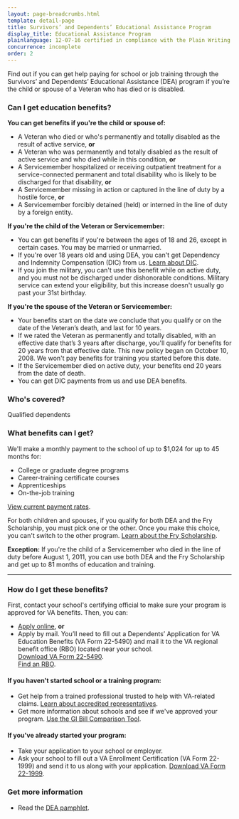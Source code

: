 ```yaml
---
layout: page-breadcrumbs.html
template: detail-page
title: Survivors’ and Dependents’ Educational Assistance Program
display_title: Educational Assistance Program
plainlanguage: 12-07-16 certified in compliance with the Plain Writing Act
concurrence: incomplete
order: 2
---
```


<div class="va-introtext">

Find out if you can get help paying for school or job training through the Survivors’ and Dependents’ Educational Assistance (DEA) program if you’re the child or spouse of a Veteran who has died or is disabled.

</div>

<div class="feature">

### Can I get education benefits?

**You can get benefits if you're the child or spouse of:**

- A Veteran who died or who's permanently and totally disabled as the result of active service, **or**
- A Veteran who was permanently and totally disabled as the result of active service and who died while in this condition, **or**
- A Servicemember hospitalized or receiving outpatient treatment for a service-connected permanent and total disability who is likely to be discharged for that disability, **or**
- A Servicemember missing in action or captured in the line of duty by a hostile force, **or**
- A Servicemember forcibly detained (held) or interned in the line of duty by a foreign entity.

**If you're the child of the Veteran or Servicemember:**

- You can get benefits if you're between the ages of 18 and 26, except in certain cases. You may be married or unmarried.
- If you're over 18 years old and using DEA, you can't get Dependency and Indemnity Compensation (DIC) from us.
[Learn about DIC](http://www.benefits.va.gov/COMPENSATION/types-dependency_and_indemnity.asp). 
- If you join the military, you can't use this benefit while on active duty, and you must not be discharged under dishonorable conditions. Military service can extend your eligibility, but this increase doesn't usually go past your 31st birthday.

**If you're the spouse of the Veteran or Servicemember:**

- Your benefits start on the date we conclude that you qualify or on the date of the Veteran’s death, and last for 10 years.
- If we rated the Veteran as permanently and totally disabled, with an effective date that’s 3 years after discharge, you'll qualify for benefits for 20 years from that effective date. This new policy began on October 10, 2008. We won't pay benefits for training you started before this date.
- If the Servicemember died on active duty, your benefits end 20 years from the date of death.
- You can get DIC payments from us and use DEA benefits. 


### Who's covered?
Qualified dependents
</div>

### What benefits can I get? 

We'll make a monthly payment to the school of up to $1,024 for up to 45 months for:
- College or graduate degree programs
- Career-training certificate courses
- Apprenticeships
- On-the-job training

[View current payment rates](http://www.benefits.va.gov/GIBILL/resources/benefits_resources/rates/ch35/ch35rates100115.asp).

For both children and spouses, if you qualify for both DEA and the Fry Scholarship, you must pick one or the other. Once you make this choice, you can't switch to the other program. [Learn about the Fry Scholarship](/education/gi-bill/survivors-dependent-assistance/fry-scholarship/).

**Exception:** 
If you're the child of a Servicemember who died in the line of duty before August 1, 2011, you can use both DEA and the Fry Scholarship and get up to 81 months of education and training.


-----


### How do I get these benefits? 
First, contact your school's certifying official to make sure your program is approved for VA benefits. Then, you can:
- [Apply online](/education/apply-for-education-benefits/application/5490/introduction), **or**
- Apply by mail. You’ll need to fill out a Dependents’ Application for VA Education Benefits (VA Form 22-5490) and mail it to the VA regional benefit office (RBO) located near your school. <br>
  [Download VA Form 22-5490](http://www.vba.va.gov/pubs/forms/vba-22-5490-are.pdf). <br>
  [Find an RBO](http://www.benefits.va.gov/benefits/offices.asp).


#### If you haven't started school or a training program:
- Get help from a trained professional trusted to help with VA-related claims. [Learn about accredited representatives](/disability-benefits/apply/help/index.html).
- Get more information about schools and see if we've approved your program. [Use the GI Bill Comparison Tool](/gi-bill-comparison-tool/).

#### If you've already started your program:
- Take your application to your school or employer.
- Ask your school to fill out a VA Enrollment Certification (VA Form 22-1999) and send it to us along with your application. [Download VA Form 22-1999](http://www.lepsn.org/images/pdfs/VA%20Form%2022-1999%20-%20VA%20Enrollment%20Certification.pdf).

### Get more information
- Read the [DEA pamphlet](http://www.benefits.va.gov/gibill/docs/pamphlets/ch35_pamphlet_2.pdf).
